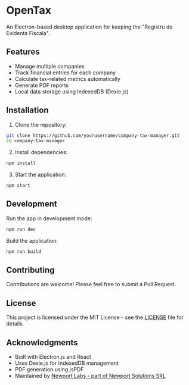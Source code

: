 # OpenTax

An Electron-based desktop application for keeping the "Registru de Evidenta Fiscala".

## Features

- Manage multiple companies
- Track financial entries for each company
- Calculate tax-related metrics automatically
- Generate PDF reports
- Local data storage using IndexedDB (Dexie.js)

## Installation

1. Clone the repository:
```bash
git clone https://github.com/yourusername/company-tax-manager.git
cd company-tax-manager
```

2. Install dependencies:
```bash
npm install
```

3. Start the application:
```bash
npm start
```

## Development

Run the app in development mode:
```bash
npm run dev
```

Build the application:
```bash
npm run build
```

## Contributing

Contributions are welcome! Please feel free to submit a Pull Request.

## License

This project is licensed under the MIT License - see the [LICENSE](LICENSE) file for details.

## Acknowledgments

- Built with Electron.js and React
- Uses Dexie.js for IndexedDB management
- PDF generation using jsPDF
- Maintained by [Newport Labs - part of Newport Solutions SRL](https://newport.ro)